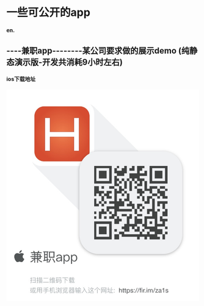 # 一些可公开的app
#### en.
## ----兼职app--------某公司要求做的展示demo (纯静态演示版-开发共消耗9小时左右)
#### ios下载地址
![](./兼职app/release/down.jpg)